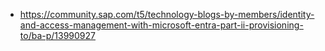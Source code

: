 
* https://community.sap.com/t5/technology-blogs-by-members/identity-and-access-management-with-microsoft-entra-part-ii-provisioning-to/ba-p/13990927
